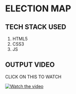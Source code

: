 # ELECTION MAP

## TECH STACK USED
1. HTML5
2. CSS3
3. JS

## OUTPUT VIDEO

CLICK ON THIS TO WATCH


[![Watch the video](https://user-images.githubusercontent.com/82095877/164910024-ed111a92-3962-446f-891a-51627ee89cef.png)](https://github.com/AnIkeT126/Projects/blob/main/ELECTION%20MAP%20-%20Personal%20-%20Microsoft%E2%80%8B%20Edge%202022-04-24%2001-50-23.mp4)

